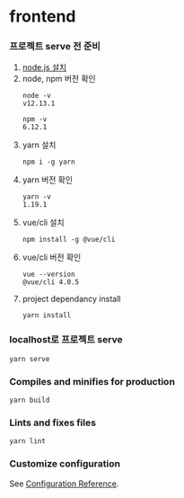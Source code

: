 # frontend

### 프로젝트 serve 전 준비
1. [node.js 설치](https://nodejs.org/ko/)
1. node, npm 버전 확인 
    ```
    node -v
    v12.13.1

    npm -v
    6.12.1
    ```
1. yarn 설치
    ```
    npm i -g yarn

    ```
1. yarn 버전 확인
    ```
    yarn -v
    1.19.1
    ```
1. vue/cli 설치
    ```
    npm install -g @vue/cli
    
    ```
1. vue/cli 버전 확인
    ```
    vue --version
    @vue/cli 4.0.5
    ```
1. project dependancy install
    ```
    yarn install
    ```

### localhost로 프로젝트 serve
```
yarn serve
```

### Compiles and minifies for production
```
yarn build
```

### Lints and fixes files
```
yarn lint
```

### Customize configuration
See [Configuration Reference](https://cli.vuejs.org/config/).

